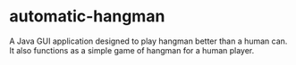 # automatic-hangman
A Java GUI application designed to play hangman better than a human can. It also functions as a simple game of hangman for a human player.
